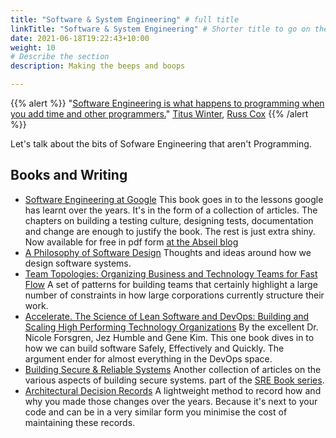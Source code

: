 ```yaml
---
title: "Software & System Engineering" # full title 
linkTitle: "Software & System Engineering" # Shorter title to go on the side bar
date: 2021-06-18T19:22:43+10:00
weight: 10
# Describe the section
description: Making the beeps and boops

---
```


{{% alert %}}
"[Software Engineering is what happens to programming when you add time and other programmers.](https://research.swtch.com/vgo-eng)" [Titus Winter](https://twitter.com/TitusWinters), [Russ Cox](https://twitter.com/_rsc)
{{% /alert %}}

Let's talk about the bits of Sofware Engineering that aren't Programming.

## Books and Writing

- [Software Engineering at Google](https://www.oreilly.com/library/view/software-engineering-at/9781492082781/)
    This book goes in to the lessons google has learnt over the years. It's in the form of a collection of articles. The chapters on building a testing culture, designing tests, documentation and change are enough to justify the book. The rest is just extra shiny.
    Now available for free in pdf form [at the Abseil blog](https://abseil.io/blog/04222021-swe-book)
- [A Philosophy of Software Design](https://www.amazon.com.au/Philosophy-Software-Design-John-Ousterhout/dp/1732102201/) Thoughts and ideas around how we design software systems.
- [Team Topologies: Organizing Business and Technology Teams for Fast Flow](https://teamtopologies.com/book) A set of patterns for building teams that certainly highlight a large number of constraints in how large corporations currently structure their work.
- [Accelerate. The Science of Lean Software and DevOps: Building and Scaling High Performing Technology Organizations](https://itrevolution.com/book/accelerate/) By the excellent Dr. Nicole Forsgren, Jez Humble and Gene Kim. This one book dives in to how we can build software Safely, Effectively and Quickly. The argument ender for almost everything in the DevOps space.
- [Building Secure & Reliable Systems](https://static.googleusercontent.com/media/sre.google/en//static/pdf/building_secure_and_reliable_systems.pdf) Another collection of articles on the various aspects of building secure systems. part of the [SRE Book series](https://sre.google/books/).
- [Architectural Decision Records](https://adr.github.io/) A lightweight method to record how and why you made those changes over the years. Because it's next to your code and can be in a very similar form you minimise the cost of maintaining these records.
